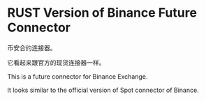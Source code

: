 # RUST Version of Binance Future Connector

币安合约连接器。

它看起来跟官方的现货连接器一样。

This is a future connector for Binance Exchange.

It looks similar to the official version of Spot connector of Binance.
